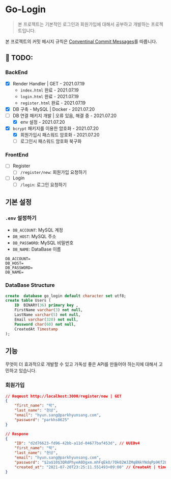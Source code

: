 # Go-Login
> 본 프로젝트는 기본적인 로그인과 회원가입에 대해서 공부하고 개발하는 프로젝트입니다.

본 프로젝트의 커밋 메시지 규칙은 [Conventinal Commit Messages](https://gist.github.com/qoomon/5dfcdf8eec66a051ecd85625518cfd13)를 따릅니다.

## 🚀 TODO:
### BackEnd
- [X] Render Handler | GET - 2021.07.19
    - `index.html` 완료 - 2021.07.19
    - `login.html` 완료 - 2021.07.19
    - `register.html` 완료 - 2021.07.19
- [X] DB 구축 - MySQL | Docker - 2021.07.20
- [ ] DB 연결 패키지 개발 | 오류 있음, 해결 중 - 2021.07.20
    - [X] env 설정 - 2021.07.20
- [X] `bcrypt` 패키지를 이용한 암호화 - 2021.07.20
    - [X] 회원가입시 패스워드 암호화 - 2021.07.20
    - [ ] 로그인시 패스워드 암호화 북구화
### FrontEnd
- [ ] Register
    - [ ] `/register/new`: 회원가입 요청하기
- [ ] Login
    - [ ] `/login`: 로그인 요청하기

## 기본 설정
### `.env` 설정하기
- `DB_ACCOUNT`: MySQL 계정
- `DB_HOST`: MySQL 주소
- `DB_PASSWORD`: MySQL 비밀번호
- `DB_NAME`: DataBase 이름

```env
DB_ACCOUNT=
DB_HOST=
DB_PASSWORD=
DB_NAME=
```

### DataBase Structure
```sql
create  database go_login default character set utf8;
create table Users (
    ID  BINARY(36) primary key ,
    FirstName varchar(3) not null,
    LastName varchar(5) not null,
    Email varchar(320) not null,
    Password char(60) not null,
    CreatedAt Timestamp
);
```

## 기능
무엇이 더 효과적으로 개발할 수 있고 가독성 좋은 API를 만들어야 하는지에 대해서 고민하고 있습니다.

### 회원가입
```json
// Reqeust http://localhost:3000/register/new | GET
{
    "first_name": "박",
    "last_name": "현상",
    "email": "hyun.sang@parkhyunsang.com",
    "password": "parkhs0625"
}

// Respone
{
    "ID": "d2d76623-fd96-42bb-a11d-04677baf453d", // UUIDv4
    "first_name": "박",
    "last_name": "현상",
    "email": "hyun.sang@parkhyunsang.com",
    "password": "$2a$10$3QRdPhyeA0Dgxm.mhFqEkO/7Ok02WJZMq8NkYNdqPp9Kf2LBrnURC", // Encryption
    "created_at": "2021-07-20T23:25:11.551493+09:00" // CreateAt | time.Now()
}
```
